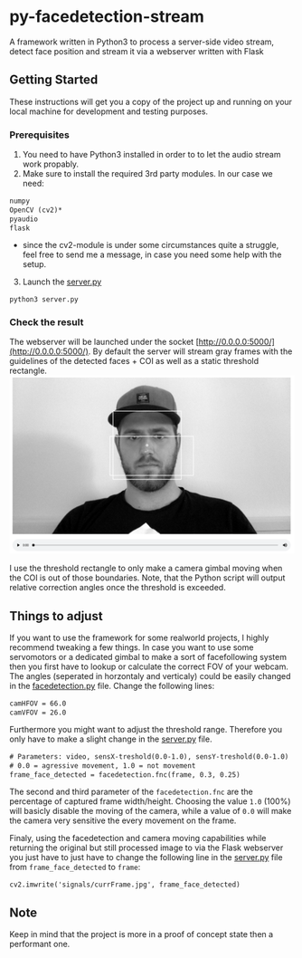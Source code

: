 # py-facedetection-stream

A framework written in Python3 to process a server-side video stream, detect face position and stream it via a webserver written with Flask

## Getting Started

These instructions will get you a copy of the project up and running on your local machine for development and testing purposes.

### Prerequisites

1. You need to have Python3 installed in order to to let the audio stream work propably.
2. Make sure to install the required 3rd party modules. In our case we need:

```
numpy
OpenCV (cv2)*
pyaudio
flask
```
* since the cv2-module is under some circumstances quite a struggle, feel free to send me a message, in case you need some help with the setup.
3. Launch the [server.py](server.py)

```
python3 server.py
```

### Check the result

The webserver will be launched under the socket [http://0.0.0.0:5000/](http://0.0.0.0:5000/).
By default the server will stream gray frames with the guidelines of the detected faces + COI as well as a static threshold rectangle.
![Alt text](/github/screenshot.png?raw=true "Screenshow of Website")

I use the threshold rectangle to only make a camera gimbal moving when the COI is out of those boundaries.
Note, that the Python script will output relative correction angles once the threshold is exceeded.

## Things to adjust

If you want to use the framework for some realworld projects, I highly recommend tweaking a few things.
In case you want to use some servomotors or a dedicated gimbal to make a sort of facefollowing system then you first have to lookup or calculate the correct FOV of your webcam. The angles (seperated in horzontaly and verticaly) could be easily changed in the [facedetection.py](facedetection.py) file. Change the following lines:
```
camHFOV = 66.0
camVFOV = 26.0
```

Furthermore you might want to adjust the threshold range. Therefore you only have to make a slight change in the [server.py](server.py) file.
```
# Parameters: video, sensX-treshold(0.0-1.0), sensY-treshold(0.0-1.0)
# 0.0 = agressive movement, 1.0 = not movement
frame_face_detected = facedetection.fnc(frame, 0.3, 0.25)
```
The second and third parameter of the `facedetection.fnc` are the percentage of captured frame width/height. Choosing the value `1.0` (100%) will basicly disable the moving of the camera, while a value of `0.0` will make the camera very sensitive the every movement on the frame.

Finaly, using the facedetection and camera moving capabilities while returning the original but still processed image to via the Flask webserver you just have to just have to change the following line in the [server.py](server.py) file from `frame_face_detected` to `frame`:
```
cv2.imwrite('signals/currFrame.jpg', frame_face_detected)
```

## Note

Keep in mind that the project is more in a proof of concept state then a performant one.
